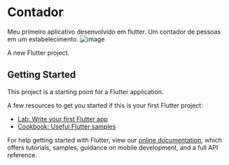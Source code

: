 # Contador
Meu primeiro aplicativo desenvolvido em flutter. Um contador de pessoas em um estabelecimento.
![image](https://user-images.githubusercontent.com/58240821/167218011-8dfc89b3-ce78-4f71-9a06-50fa7dcd5fa3.png)

A new Flutter project.

## Getting Started

This project is a starting point for a Flutter application.

A few resources to get you started if this is your first Flutter project:

- [Lab: Write your first Flutter app](https://flutter.dev/docs/get-started/codelab)
- [Cookbook: Useful Flutter samples](https://flutter.dev/docs/cookbook)

For help getting started with Flutter, view our
[online documentation](https://flutter.dev/docs), which offers tutorials,
samples, guidance on mobile development, and a full API reference.
